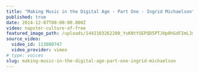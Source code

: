 ```yaml
---
title: "Making Music in the Digital Age - Part One - Ingrid Michaelson"
published: true
date: 2014-12-07T00:00:00.000Z
video: napster-culture-of-free
featured_image_path: /uploads/1442103262200_YsKNtYSEPQD5PTJHp0hGdFImLJm-p8YZw1KAjv3kR0wiwnmn2p85tSglt3fRN5scVGRurGjXy13WdAH1hTp5Cs2AQqdi4qgV%3Ds1440
source_video:
  video_id: 113800747
  video_provider: vimeo
# type: voices
slug: making-music-in-the-digital-age-part-one-ingrid-michaelson
---
```

